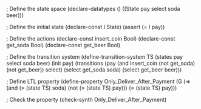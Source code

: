 ; Define the state space
(declare-datatypes () ((State pay select soda beer)))

; Define the initial state
(declare-const I State)
(assert (= I pay))

; Define the actions
(declare-const insert_coin Bool)
(declare-const get_soda Bool)
(declare-const get_beer Bool)

; Define the transition system
(define-transition-system TS
  (states pay select soda beer)
  (init pay)
  (transitions
    (pay (and insert_coin (not get_soda) (not get_beer)) select)
    (select get_soda soda)
    (select get_beer beer)))

; Define LTL property
(define-property Only_Deliver_After_Payment
  (G (=> (and (= (state TS) soda) (not (= (state TS) pay)))
         (= (state TS) pay)))

; Check the property
(check-synth Only_Deliver_After_Payment)
```